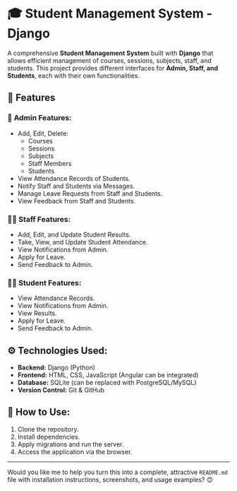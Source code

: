 # 🎓 Student Management System - Django

A comprehensive **Student Management System** built with **Django** that allows efficient management of courses, sessions, subjects, staff, and students. This project provides different interfaces for **Admin, Staff, and Students**, each with their own functionalities.  

## 📌 Features  

### 🔑 **Admin Features:**  
- Add, Edit, Delete:  
  - Courses  
  - Sessions  
  - Subjects  
  - Staff Members  
  - Students  
- View Attendance Records of Students.  
- Notify Staff and Students via Messages.  
- Manage Leave Requests from Staff and Students.  
- View Feedback from Staff and Students.  

### 👨‍🏫 **Staff Features:**  
- Add, Edit, and Update Student Results.  
- Take, View, and Update Student Attendance.  
- View Notifications from Admin.  
- Apply for Leave.  
- Send Feedback to Admin.  

### 👨‍🎓 **Student Features:**  
- View Attendance Records.  
- View Notifications from Admin.  
- View Results.  
- Apply for Leave.  
- Send Feedback to Admin.  

## ⚙️ **Technologies Used:**  
- **Backend:** Django (Python)  
- **Frontend:** HTML, CSS, JavaScript (Angular can be integrated)  
- **Database:** SQLite (can be replaced with PostgreSQL/MySQL)  
- **Version Control:** Git & GitHub  

## 🚀 **How to Use:**  
1. Clone the repository.  
2. Install dependencies.  
3. Apply migrations and run the server.  
4. Access the application via the browser.  

---

Would you like me to help you turn this into a complete, attractive `README.md` file with installation instructions, screenshots, and usage examples? 😊
